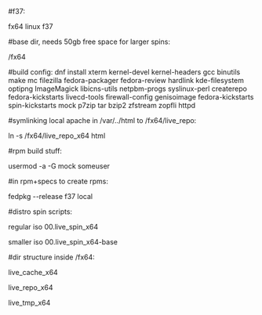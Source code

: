 #f37:

fx64 linux f37

#base dir, needs 50gb free space for larger spins:

/fx64

#build config:
dnf install xterm kernel-devel kernel-headers gcc binutils make mc filezilla fedora-packager fedora-review hardlink kde-filesystem optipng ImageMagick libicns-utils netpbm-progs syslinux-perl createrepo fedora-kickstarts livecd-tools firewall-config genisoimage fedora-kickstarts spin-kickstarts mock p7zip tar bzip2 zfstream zopfli httpd

#symlinking local apache in /var/../html to /fx64/live_repo:

ln -s /fx64/live_repo_x64 html

#rpm build stuff:

usermod -a -G mock someuser

#in rpm+specs to create rpms:

fedpkg --release f37 local

#distro spin scripts:

regular iso 00.live_spin_x64

smaller iso 00.live_spin_x64-base

#dir structure inside /fx64:

live_cache_x64

live_repo_x64

live_tmp_x64



